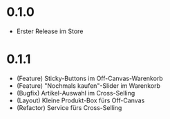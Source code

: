 # 0.1.0

* Erster Release im Store

# 0.1.1

* (Feature) Sticky-Buttons im Off-Canvas-Warenkorb
* (Feature) "Nochmals kaufen"-Slider im Warenkorb
* (Bugfix) Artikel-Auswahl im Cross-Selling
* (Layout) Kleine Produkt-Box fürs Off-Canvas
* (Refactor) Service fürs Cross-Selling
